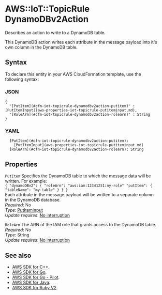 # AWS::IoT::TopicRule DynamoDBv2Action<a name="aws-properties-iot-topicrule-dynamodbv2action"></a>

Describes an action to write to a DynamoDB table\.

This DynamoDB action writes each attribute in the message payload into it's own column in the DynamoDB table\.

## Syntax<a name="aws-properties-iot-topicrule-dynamodbv2action-syntax"></a>

To declare this entity in your AWS CloudFormation template, use the following syntax:

### JSON<a name="aws-properties-iot-topicrule-dynamodbv2action-syntax.json"></a>

```
{
  "[PutItem](#cfn-iot-topicrule-dynamodbv2action-putitem)" : [PutItemInput](aws-properties-iot-topicrule-putiteminput.md),
  "[RoleArn](#cfn-iot-topicrule-dynamodbv2action-rolearn)" : String
}
```

### YAML<a name="aws-properties-iot-topicrule-dynamodbv2action-syntax.yaml"></a>

```
  [PutItem](#cfn-iot-topicrule-dynamodbv2action-putitem): 
    [PutItemInput](aws-properties-iot-topicrule-putiteminput.md)
  [RoleArn](#cfn-iot-topicrule-dynamodbv2action-rolearn): String
```

## Properties<a name="aws-properties-iot-topicrule-dynamodbv2action-properties"></a>

`PutItem`  <a name="cfn-iot-topicrule-dynamodbv2action-putitem"></a>
Specifies the DynamoDB table to which the message data will be written\. For example:  
 `{ "dynamoDBv2": { "roleArn": "aws:iam:12341251:my-role" "putItem": { "tableName": "my-table" } } }`   
Each attribute in the message payload will be written to a separate column in the DynamoDB database\.  
*Required*: No  
*Type*: [PutItemInput](aws-properties-iot-topicrule-putiteminput.md)  
*Update requires*: [No interruption](https://docs.aws.amazon.com/AWSCloudFormation/latest/UserGuide/using-cfn-updating-stacks-update-behaviors.html#update-no-interrupt)

`RoleArn`  <a name="cfn-iot-topicrule-dynamodbv2action-rolearn"></a>
The ARN of the IAM role that grants access to the DynamoDB table\.  
*Required*: No  
*Type*: String  
*Update requires*: [No interruption](https://docs.aws.amazon.com/AWSCloudFormation/latest/UserGuide/using-cfn-updating-stacks-update-behaviors.html#update-no-interrupt)

## See also<a name="aws-properties-iot-topicrule-dynamodbv2action--seealso"></a>
+  [AWS SDK for C\+\+](https://sdk.amazonaws.com/cpp/api/LATEST/class_aws_1_1_io_t_1_1_model_1_1_dynamo_d_bv2_action.html)\.
+  [AWS SDK for Go](https://docs.aws.amazon.com/sdk-for-go/api/service/iot/#DynamoDBv2Action)\.
+  [AWS SDK for Go \- Pilot](https://docs.aws.amazon.com/sdk-for-go/v1/api/service.iot.DynamoDBv2Action.html)\.
+  [AWS SDK for Java](https://docs.aws.amazon.com/AWSJavaSDK/latest/javadoc/com/amazonaws/services/iot/model/DynamoDBv2Action.html)\.
+  [AWS SDK for Ruby V2](https://docs.aws.amazon.com/sdkforruby/api/Aws/IoT/Types/DynamoDBv2Action.html)\.